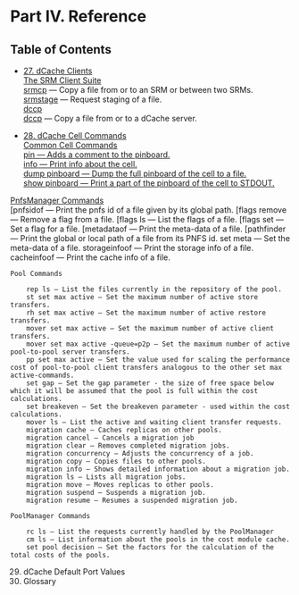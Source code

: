 Part IV. Reference
==================

Table of Contents
------------------

+ [27. dCache Clients](reference.md#dcache-clients)  
[The SRM Client Suite](reference.md#the-srm-client-suite)  
[srmcp](reference.md#srmcp) — Copy a file from or to an SRM or between two SRMs.  
[srmstage](reference.md#srmstage) — Request staging of a file.  
[dccp](reference.md#dccp)  
[dccp](reference.md#dccp) — Copy a file from or to a dCache server.  

+ [28. dCache Cell Commands](reference.md#dcache-cell-commands)      
[Common Cell Commands](reference.md#common-cell-commands)      
[pin — Adds a comment to the pinboard.](reference.md#pin-adds-a-comment-to-the-pinboard)    
[info — Print info about the cell.](reference.md#info-print-info-about-the-cell)    
[dump pinboard — Dump the full pinboard of the cell to a file.](reference.md#dump-pinboard-dump-the-pinboard-of-the-cell-to-a-file)  
[show pinboard — Print a part of the pinboard of the cell to STDOUT.](reference.md#show-pinboard-print-a-part-of-the-pinboard-of-the-cell-to-stdout)  

[PnfsManager Commands](reference.md#pnfsmanager-commands)  
[pnfsidof — Print the pnfs id of a file given by its global path.
[flags remove — Remove a flag from a file.
[flags ls — List the flags of a file.
[flags set — Set a flag for a file.
[metadataof — Print the meta-data of a file.
[pathfinder — Print the global or local path of a file from its PNFS id.
        set meta — Set the meta-data of a file.
        storageinfoof — Print the storage info of a file.
        cacheinfoof — Print the cache info of a file.

    Pool Commands

        rep ls — List the files currently in the repository of the pool.
        st set max active — Set the maximum number of active store transfers.
        rh set max active — Set the maximum number of active restore transfers.
        mover set max active — Set the maximum number of active client transfers.
        mover set max active -queue=p2p — Set the maximum number of active pool-to-pool server transfers.
        pp set max active — Set the value used for scaling the performance cost of pool-to-pool client transfers analogous to the other set max active-commands.
        set gap — Set the gap parameter - the size of free space below which it will be assumed that the pool is full within the cost calculations.
        set breakeven — Set the breakeven parameter - used within the cost calculations.
        mover ls — List the active and waiting client transfer requests.
        migration cache — Caches replicas on other pools.
        migration cancel — Cancels a migration job
        migration clear — Removes completed migration jobs.
        migration concurrency — Adjusts the concurrency of a job.
        migration copy — Copies files to other pools.
        migration info — Shows detailed information about a migration job.
        migration ls — Lists all migration jobs.
        migration move — Moves replicas to other pools.
        migration suspend — Suspends a migration job.
        migration resume — Resumes a suspended migration job.

    PoolManager Commands

        rc ls — List the requests currently handled by the PoolManager
        cm ls — List information about the pools in the cost module cache.
        set pool decision — Set the factors for the calculation of the total costs of the pools.

29. dCache Default Port Values
30. Glossary
